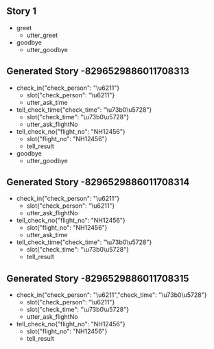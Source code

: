 ## Story 1
* greet
    - utter_greet
* goodbye
    - utter_goodbye
    
## Generated Story -8296529886011708313
* check_in{"check_person": "\u6211"}
    - slot{"check_person": "\u6211"}
    - utter_ask_time
* tell_check_time{"check_time": "\u73b0\u5728"}
    - slot{"check_time": "\u73b0\u5728"}
    - utter_ask_flightNo
* tell_check_no{"flight_no": "NH12456"}
    - slot{"flight_no": "NH12456"}
    - tell_result
* goodbye
    - utter_goodbye

## Generated Story -8296529886011708314
* check_in{"check_person": "\u6211"}
    - slot{"check_person": "\u6211"}
    - utter_ask_flightNo
* tell_check_no{"flight_no": "NH12456"}
    - slot{"flight_no": "NH12456"}
    - utter_ask_time
* tell_check_time{"check_time": "\u73b0\u5728"}
    - slot{"check_time": "\u73b0\u5728"}
    - tell_result
    
## Generated Story -8296529886011708315
* check_in{"check_person": "\u6211","check_time": "\u73b0\u5728"}
    - slot{"check_person": "\u6211"}
    - slot{"check_time": "\u73b0\u5728"}
    - utter_ask_flightNo
* tell_check_no{"flight_no": "NH12456"}
    - slot{"flight_no": "NH12456"}
    - tell_result